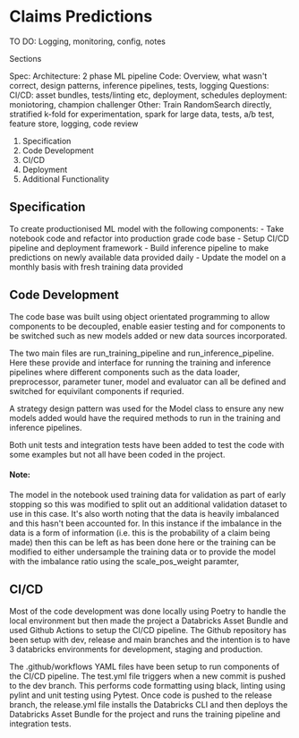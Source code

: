 # Claims Predictions



TO DO: Logging, monitoring, config, notes

Sections

Spec: 
Architecture: 2 phase ML pipeline
Code: Overview, what wasn't correct, design patterns, inference pipelines, tests, logging
Questions:
CI/CD: asset bundles, tests/linting etc, deployment, schedules
deployment: moniotoring, champion challenger
Other: Train RandomSearch directly, stratified k-fold for experimentation, spark for large data, tests, a/b test, feature store, logging, code review

1. Specification
2. Code Development
3. CI/CD
4. Deployment
5. Additional Functionality

## Specification

To create productionised ML model with the following components:
    - Take notebook code and refactor into production grade code base
    - Setup CI/CD pipeline and deployment framework
    - Build inference pipeline to make predictions on newly available data provided daily
    - Update the model on a monthly basis with fresh training data provided


## Code Development

The code base was built using object orientated programming to allow components to be decoupled, enable easier testing and for components to be switched such as new models added or new data sources incorporated. 

The two main files are run_training_pipeline and run_inference_pipeline. Here these provide and interface for running the training and inference pipelines where different components such as the data loader, preprocessor, parameter tuner, model and evaluator can all be defined and switched for equivilant components if requried.

A strategy design pattern was used for the Model class to ensure any new models added would have the required methods to run in the training and inference pipelines. 

Both unit tests and integration tests have been added to test the code with some examples but not all have been coded in the project.

#### Note:
The model in the notebook used training data for validation as part of early stopping so this was modified to split out an additional validation dataset to use in this case. It's also worth noting that the data is heavily imbalanced and this hasn't been accounted for. In this instance if the imbalance in the data is a form of information (i.e. this is the probability of a claim being made) then this can be left as has been done here or the training can be modified to either undersample the training data or to provide the model with the imbalance ratio using the scale_pos_weight paramter,

## CI/CD

Most of the code development was done locally using Poetry to handle the local environment but then made the project a Databricks Asset Bundle and used Github Actions to setup the CI/CD pipeline. The Github repository has been setup with dev, release and main branches and the intention is to have 3 databricks environments for development, staging and production. 

The .github/workflows YAML files have been setup to run components of the CI/CD pipeline. The test.yml file triggers when a new commit is pushed to the dev branch. This performs code formatting using black, linting using pylint and unit testing using Pytest. Once code is pushed to the release branch, the release.yml file installs the Databricks CLI and then deploys the Databricks Asset Bundle for the project and runs the training pipeline and integration tests. 




